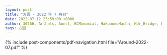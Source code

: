 ```yaml
---
layout: post
title: "方圆 - 2022 年 7 月刊"
date: 2022-07-12 23:59:00 +0800
author: 30266, Arthals, Aunst, BCMonomial, HakumomoHacha, Hdr_Bridge, LycheeK1ng, SpringEyre_, nuo_mi_, send_9, 莉亚书局
tags: 方圆
---
```


{% include post-components/pdf-navigation.html file="Around-2022-07.pdf" %}